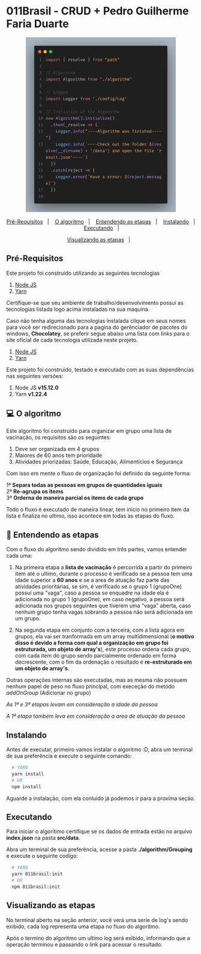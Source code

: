 # 011Brasil - CRUD + Pedro Guilherme Faria Duarte

<p align="center">
  <img src="./showroom/code.png" width="400">
</p>

<p align="center">
  <a href="#Pré-Requisitos">Pré-Requisitos</a>&nbsp;&nbsp;&nbsp;|&nbsp;&nbsp;&nbsp;
  <a href="#O algoritmo">O algoritmo</a>&nbsp;&nbsp;&nbsp;|&nbsp;&nbsp;&nbsp;
  <a href="#entendendo-as-etapas">Entendendo as etapas</a>&nbsp;&nbsp;&nbsp;|&nbsp;&nbsp;&nbsp;
  <a href="#instalando">Instalando</a>&nbsp;&nbsp;&nbsp;|&nbsp;&nbsp;&nbsp;
  <a href="#executando">Executando</a>&nbsp;&nbsp;&nbsp;|&nbsp;&nbsp;&nbsp;
  <p align="center">
  <a href="#visualizando-as-etapas">Visualizando as etapas</a>&nbsp;&nbsp;&nbsp;|&nbsp;&nbsp;&nbsp;
  </p>
  </p>

## Pré-Requisitos
Este projeto foi construido utilizando as seguintes tecnologias

1. [Node JS](https://chocolatey.org/packages/nodejs-lts)
4. [Yarn](https://chocolatey.org/packages/yarn)

Certifique-se que seu ambiente de trabalho/desenvolvimento possui as tecnologias listada logo acima instaladas na sua maquina. 

Caso não tenha alguma das tecnologias instalada clique em seus nomes para você ser redirecionado para a pagina do gerênciador de pacotes do windows, **Chocolatey**, se preferir segue abaixo uma lista com links para o site oficial de cada tecnologia utilizada neste projeto.

1. [Node JS](https://nodejs.org/en/)
4. [Yarn](https://yarnpkg.com/)

Este projeto foi construido, testado e executado com as suas dependências nas seguintes versões:
  1. Node JS **v15.12.0**
  2. Yarn **v1.22.4**

## 💻 O algoritmo

Este algoritmo foi construido para organizar em grupo uma lista de vacinação, os requisitos são os seguintes:
  1. Deve ser organizada em 4 grupos
  2. Maiores de 60 anos tem prioridade
  3. Atividades priorizadas: Saúde, Educação, Alimentícios e Segurança

Com isso em mente o fluxo de organização foi definido da seguinte forma:

  1ª **Separa todas as pessoas em grupos de quantidades iguais** 
  <br>
  2ª **Re-agrupa os items**
  <br>
  3ª **Orderna de maneira parcial os items de cada grupo**

Todo o fluxo é executado de maneira linear, tem inicio no primeiro item da lista e finaliza no ultimo, isso acontece em todas as etapas do fluxo.

## 🚀 Entendendo as etapas

Com o fluxo do algoritmo sendo dividido em três partes, vamos entender cada uma:
<br>
  1. Na primeira etapa a **lista de vacinação** é percorrida a partir do primeiro item até o ultimo, durante o processo é verificado se a pessoa tem uma idade superior a **60 anos** e se a area de atuação faz parte das atividades prioritárias, se sim, é verificado se o grupo 1 (grupoOne) possuí uma "vaga", caso a pessoa se enquadre na idade ela é adicionada no grupo 1 (grupoOne), em caso negativo, a pessoa será adicionada nos grupos seguintes que tiverem uma "vaga" aberta, caso nenhum grupo tenha vagas sobrando a pessoa não será adicionada em um grupo.
  
  2. Na segunda etapa em conjunto com a terceira, com a lista agora em grupos, ela vai ser tranformada em um array multidimensional (**o motivo disso é devido a forma com qual a organização em grupo foi estruturada, um objeto de array's**), este processo ordena cada grupo, com cada item do grupo sendo parcialmente ordenado em forma decrescente, com o fim da ordenação o resultado é **re-estruturado em um objeto de array's**.

Outras operações internas são executadas, mas as mesma não possuem nenhum papel de peso no fluxo principal, com execeção do metódo *addOnGroup* (Adicionar no grupo)

*As 1ª e 3ª etapas levam em consideração a idade da pessoa*

*A 1ª etapa também leva em consideração a area de atuação da pessoa*

## Instalando

Antes de executar, primeiro vamos instalar o algoritmo :D, abra um terminal de sua preferência e execute o seguinte comando:
```bash
  # YARN 
  yarn install
  # OR
  npm install
```

Aguarde a instalação, com ela conluido já podemos ir para a proxíma seção.

## Executando

Para iniciar o algoritimo certifique se os dados de entrada estão no arquivo **index.json** na pasta **src/data**.

Abra um terminal de sua preferência, acesse a pasta **./algorithm/Grouping** e execute o seguinte codigo:

```bash
  # YARN
  yarn 011brasil:init
  # OR
  npm 011brasil:init
```

## Visualizando as etapas

No terminal aberto na seção anterior, você verá uma serie de log's sendo exibido, cada log representa uma etapa no fluxo do algoritmo.

Após o termino do algoritmo um ultimo log será exibido, informando que a operação terminou e passando o link para acessar o resultado.